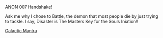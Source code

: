 ANON 007 Handshake!

Ask me why I chose to Battle, the demon that most people die by just trying to tackle. I say, Disaster is The Masters Key for the Souls Iniation!! 

[Galactic Mantra](https://youtu.be/lPC42gEC8fQ) 
